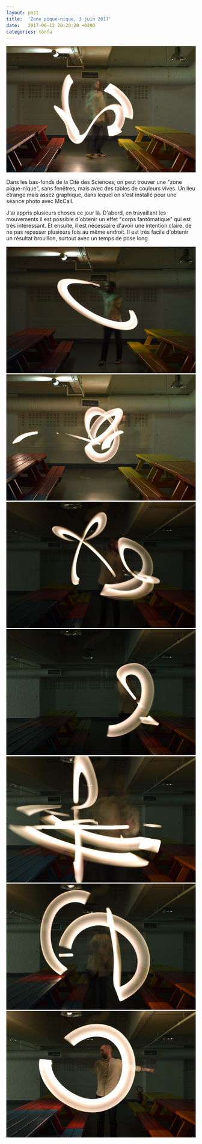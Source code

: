 ```yaml
---
layout: post
title:  'Zone pique-nique, 3 juin 2017'
date:   2017-06-12 20:20:20 +0200
categories: tonfa
---
```


<img src="/assets/images/McCall_zone_piquenique/DSC_0216.jpg"/>

Dans les bas-fonds de la Cité des Sciences, on peut trouver une "zone pique-nique", sans fenêtres, mais avec des tables de couleurs vives. Un lieu étrange mais assez graphique, dans lequel on s'est installé pour une séance photo avec McCall.

<!--more-->

J'ai appris plusieurs choses ce jour là. D'abord, en travaillant les mouvements il est possible d'obtenir un effet "corps fantômatique" qui est très intéressant. Et ensuite, il est nécessaire d'avoir une intention claire, de ne pas repasser plusieurs fois au même endroit. Il est très facile d'obtenir un résultat brouillon, surtout avec un temps de pose long.

<img src="/assets/images/McCall_zone_piquenique/DSC_0214.jpg"/>

<img src="/assets/images/McCall_zone_piquenique/DSC_0225.jpg"/>

<img src="/assets/images/McCall_zone_piquenique/DSC_0236.jpg"/>

<img src="/assets/images/McCall_zone_piquenique/DSC_0243.jpg"/>

<img src="/assets/images/McCall_zone_piquenique/DSC_0249.jpg"/>

<img src="/assets/images/McCall_zone_piquenique/DSC_0264.jpg"/>

<img src="/assets/images/McCall_zone_piquenique/DSC_0272.jpg"/>
